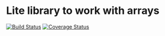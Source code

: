 # Lite library to work with arrays
[![Build Status](https://travis-ci.org/ptash/carray.svg?branch=master)](https://travis-ci.org/ptash/carray)
[![Coverage Status](https://coveralls.io/repos/github/ptash/carray/badge.svg?branch=master)](https://coveralls.io/github/ptash/carray?branch=master)